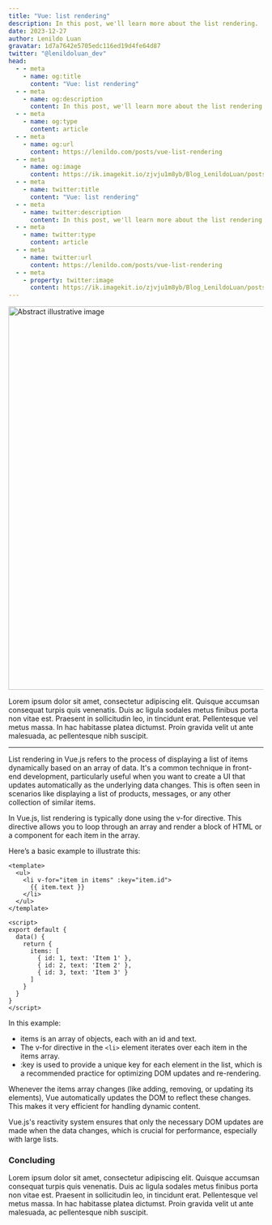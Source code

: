 ```yaml
---
title: "Vue: list rendering"
description: In this post, we'll learn more about the list rendering.
date: 2023-12-27
author: Lenildo Luan
gravatar: 1d7a7642e5705edc116ed19d4fe64d87
twitter: "@lenildoluan_dev"
head:
  - - meta
    - name: og:title
      content: "Vue: list rendering"
  - - meta
    - name: og:description
      content: In this post, we'll learn more about the list rendering.
  - - meta
    - name: og:type
      content: article
  - - meta
    - name: og:url
      content: https://lenildo.com/posts/vue-list-rendering
  - - meta
    - name: og:image
      content: https://ik.imagekit.io/zjvju1m8yb/Blog_LenildoLuan/posts/Vue/DALL_E%202023-12-22%2020.36.46%20-%20A%20minimalist,%20detailed%20pen%20and%20ink%20sketch%20of%20a%20list%20on%20a%20white%20background.%20The%20sketch%20should%20emphasize%20the%20fine%20lines%20and%20intricate%20details%20typical%20of_jsuH24lZD.png?updatedAt=1703288221549
  - - meta
    - name: twitter:title
      content: "Vue: list rendering"
  - - meta
    - name: twitter:description
      content: In this post, we'll learn more about the list rendering.
  - - meta
    - name: twitter:type
      content: article
  - - meta
    - name: twitter:url
      content: https://lenildo.com/posts/vue-list-rendering
  - - meta
    - property: twitter:image
      content: https://ik.imagekit.io/zjvju1m8yb/Blog_LenildoLuan/posts/Vue/DALL_E%202023-12-22%2020.36.46%20-%20A%20minimalist,%20detailed%20pen%20and%20ink%20sketch%20of%20a%20list%20on%20a%20white%20background.%20The%20sketch%20should%20emphasize%20the%20fine%20lines%20and%20intricate%20details%20typical%20of_jsuH24lZD.png?updatedAt=1703288221549
---
```


<img src="https://ik.imagekit.io/zjvju1m8yb/Blog_LenildoLuan/posts/Vue/DALL_E%202023-12-22%2020.36.46%20-%20A%20minimalist,%20detailed%20pen%20and%20ink%20sketch%20of%20a%20list%20on%20a%20white%20background.%20The%20sketch%20should%20emphasize%20the%20fine%20lines%20and%20intricate%20details%20typical%20of_jsuH24lZD.png?updatedAt=1703288221549" class="img-banner" alt="Abstract illustrative image" width="756" />

Lorem ipsum dolor sit amet, consectetur adipiscing elit. Quisque accumsan consequat turpis quis venenatis. Duis ac ligula sodales metus finibus porta non vitae est. Praesent in sollicitudin leo, in tincidunt erat. Pellentesque vel metus massa. In hac habitasse platea dictumst. Proin gravida velit ut ante malesuada, ac pellentesque nibh suscipit.

---

List rendering in Vue.js refers to the process of displaying a list of items dynamically based on an array of data. It's a common technique in front-end development, particularly useful when you want to create a UI that updates automatically as the underlying data changes. This is often seen in scenarios like displaying a list of products, messages, or any other collection of similar items.

In Vue.js, list rendering is typically done using the v-for directive. This directive allows you to loop through an array and render a block of HTML or a component for each item in the array.

Here’s a basic example to illustrate this:

```vue
<template>
  <ul>
    <li v-for="item in items" :key="item.id">
      {{ item.text }}
    </li>
  </ul>
</template>

<script>
export default {
  data() {
    return {
      items: [
        { id: 1, text: 'Item 1' },
        { id: 2, text: 'Item 2' },
        { id: 3, text: 'Item 3' }
      ]
    }
  }
}
</script>
```

In this example:

- items is an array of objects, each with an id and text.
- The v-for directive in the `<li>` element iterates over each item in the items array.
- :key is used to provide a unique key for each element in the list, which is a recommended practice for optimizing DOM updates and re-rendering.

Whenever the items array changes (like adding, removing, or updating its elements), Vue automatically updates the DOM to reflect these changes. This makes it very efficient for handling dynamic content.

Vue.js's reactivity system ensures that only the necessary DOM updates are made when the data changes, which is crucial for performance, especially with large lists.

### Concluding 

Lorem ipsum dolor sit amet, consectetur adipiscing elit. Quisque accumsan consequat turpis quis venenatis. Duis ac ligula sodales metus finibus porta non vitae est. Praesent in sollicitudin leo, in tincidunt erat. Pellentesque vel metus massa. In hac habitasse platea dictumst. Proin gravida velit ut ante malesuada, ac pellentesque nibh suscipit.

<!-- In the next post, we'll explore the Hello World example and understand every aspect of this coding. See you there! -->